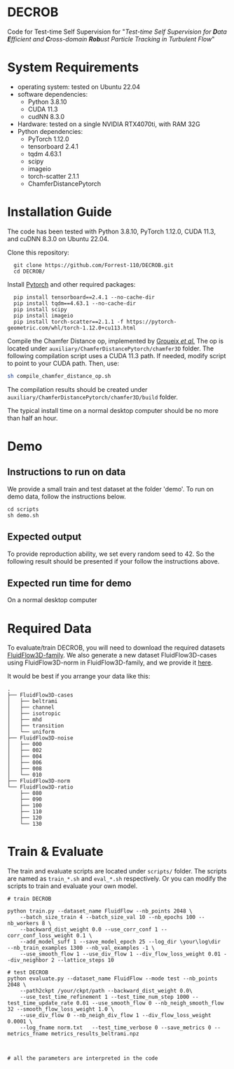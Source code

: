 # DECROB
Code for Test-time Self Supervision for "*Test-time Self Supervision for **D**ata **E**fficient and **C**ross-domain **Rob**ust Particle Tracking in Turbulent Flow*"

# System Requirements
- operating system: tested on Ubuntu 22.04
- software dependencies:
  - Python 3.8.10
  - CUDA 11.3
  - cudNN 8.3.0
- Hardware: tested on a single NVIDIA RTX4070ti, with RAM 32G
- Python dependencies:
  - PyTorch 1.12.0
  - tensorboard 2.4.1
  - tqdm 4.63.1
  - scipy
  - imageio
  - torch-scatter 2.1.1
  - ChamferDistancePytorch

# Installation Guide
The code has been tested with Python 3.8.10, PyTorch 1.12.0, CUDA 11.3, and cuDNN 8.3.0 on Ubuntu 22.04.

Clone this repository:

```
  git clone https://github.com/Forrest-110/DECROB.git 
  cd DECROB/
```

Install [Pytorch](https://pytorch.org/) and other required packages:

```
  pip install tensorboard==2.4.1 --no-cache-dir
  pip install tqdm==4.63.1 --no-cache-dir
  pip install scipy
  pip install imageio
  pip install torch-scatter==2.1.1 -f https://pytorch-geometric.com/whl/torch-1.12.0+cu113.html
```


Compile the Chamfer Distance op, implemented by [Groueix _et al._](https://github.com/ThibaultGROUEIX/ChamferDistancePytorch) The op is located under `auxiliary/ChamferDistancePytorch/chamfer3D` folder. The following compilation script uses a CUDA 11.3 path. If needed, modify script to point to your CUDA path. Then, use:
 ```bash
sh compile_chamfer_distance_op.sh
```

The compilation results should be created under `auxiliary/ChamferDistancePytorch/chamfer3D/build` folder.

The typical install time on a normal desktop computer should be no more than half an hour.

# Demo

## Instructions to run on data
We provide a small train and test dataset at the folder 'demo'. To run on demo data, follow the instructions below.
```
cd scripts
sh demo.sh
```

## Expected output
To provide reproduction ability, we set every random seed to 42. So the following result should be presented if your follow the instructions above.

## Expected run time for demo
On a normal desktop computer

# Required Data
To evaluate/train DECROB, you will need to download the required datasets [FluidFlow3D-family](https://github.com/JiamingSkGrey/FluidFlow3D-family). We also generate a new dataset FluidFlow3D-cases using FluidFlow3D-norm in FluidFlow3D-family, and we provide it [here](https://drive.google.com/file/d/1JWGYtn9fADccVere9oC_UnueaFEG-t_j/view?usp=drive_link).

It would be best if you arrange your data like this:

```
.
├── FluidFlow3D-cases
│   ├── beltrami
│   ├── channel
│   ├── isotropic
│   ├── mhd
│   ├── transition
│   └── uniform
├── FluidFlow3D-noise
│   ├── 000
│   ├── 002
│   ├── 004
│   ├── 006
│   ├── 008
│   └── 010
├── FluidFlow3D-norm
└── FluidFlow3D-ratio
    ├── 080
    ├── 090
    ├── 100
    ├── 110
    ├── 120
    └── 130
```

# Train & Evaluate

The train and evaluate scripts are located under `scripts/` folder. The scripts are named as `train_*.sh` and `eval_*.sh` respectively. Or you can modify the scripts to train and evaluate your own model.

```
# train DECROB

python train.py --dataset_name FluidFlow --nb_points 2048 \
    --batch_size_train 4 --batch_size_val 10 --nb_epochs 100 --nb_workers 8 \
    --backward_dist_weight 0.0 --use_corr_conf 1 --corr_conf_loss_weight 0.1 \
    --add_model_suff 1 --save_model_epoch 25 --log_dir \your\log\dir  --nb_train_examples 1300 --nb_val_examples -1 \
    --use_smooth_flow 1 --use_div_flow 1 --div_flow_loss_weight 0.01 --div_neighbor 2 --lattice_steps 10

# test DECROB
python evaluate.py --dataset_name FluidFlow --mode test --nb_points 2048 \
    --path2ckpt /your/ckpt/path --backward_dist_weight 0.0\
    --use_test_time_refinement 1 --test_time_num_step 1000 --test_time_update_rate 0.01 --use_smooth_flow 0 --nb_neigh_smooth_flow 32 --smooth_flow_loss_weight 1.0 \
    --use_div_flow 0 --nb_neigh_div_flow 1 --div_flow_loss_weight 0.0001 \
    --log_fname norm.txt   --test_time_verbose 0 --save_metrics 0 --metrics_fname metrics_results_beltrami.npz



# all the parameters are interpreted in the code

```

